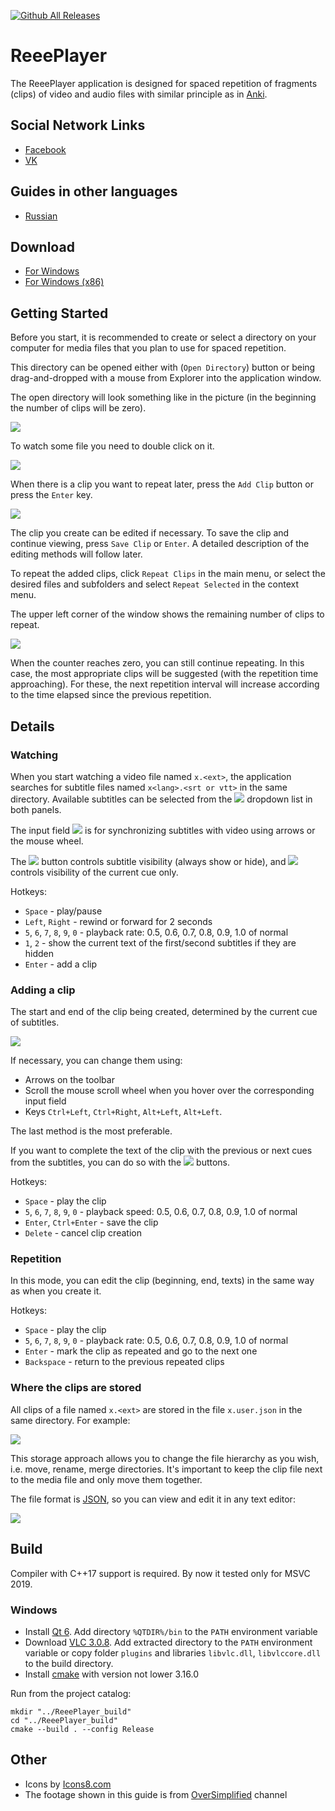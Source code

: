 [![Github All Releases](https://img.shields.io/github/downloads/FilippVolodin/ReeePlayer/total.svg)]()

# ReeePlayer

The ReeePlayer application is designed for spaced repetition of fragments (clips) of video and audio files with similar principle as in [Anki](https://en.wikipedia.org/wiki/Anki_(software)).

## Social Network Links

- [Facebook](https://www.facebook.com/groups/reeeplayer)
- [VK](https://vk.com/reeeplayer)

## Guides in other languages

- [Russian](doc/README.ru.md)   

## Download

- [For Windows](https://github.com/FilippVolodin/ReeePlayer/releases/download/v0.1/ReeePlayer-0.1-win-x64.zip)
- [For Windows (x86)](https://github.com/FilippVolodin/ReeePlayer/releases/download/v0.1/ReeePlayer-0.1-win-x86.zip)

## Getting Started

Before you start, it is recommended to create or select a directory on your computer for media files that you plan to use for spaced repetition.

This directory can be opened either with (`Open Directory`) button or being drag-and-dropped with a mouse from Explorer into the application window.
 
The open directory will look something like in the picture (in the beginning the number of clips will be zero).

![](doc/main_window.png?raw=true)

To watch some file you need to double click on it.

![](doc/watching.png?raw=true)

When there is a clip you want to repeat later, press the `Add Clip` button or press the `Enter` key.

![](doc/adding_clip.png?raw=true)

The clip you create can be edited if necessary. To save the clip and continue viewing, press `Save Clip` or `Enter`. A detailed description of the editing methods will follow later.

To repeat the added clips, click `Repeat Clips` in the main menu, or select the desired files and subfolders and select `Repeat Selected` in the context menu.

The upper left corner of the window shows the remaining number of clips to repeat.

![](doc/repeating.png?raw=true)

When the counter reaches zero, you can still continue repeating. In this case, the most appropriate clips will be suggested (with the repetition time approaching). For these, the next repetition interval will increase according to the time elapsed since the previous repetition.

## Details

### Watching

When you start watching a video file named `x.<ext>`, the application searches for subtitle files named `x<lang>.<srt or vtt>` in the same directory. Available subtitles can be selected from the ![](doc/subs_cmb.png?raw=true) dropdown list in both panels. 

The input field ![](doc/sync_subs.png?raw=true) is for synchronizing subtitles with video using arrows or the mouse wheel.

The ![](doc/show_always.png?raw=true) button controls subtitle visibility (always show or hide), and ![](doc/show_once.png?raw=true) controls visibility of the current cue only.

Hotkeys:

- `Space` - play/pause
- `Left`, `Right` - rewind or forward for 2 seconds
- `5`, `6`, `7`, `8`, `9`, `0` - playback rate: 0.5, 0.6, 0.7, 0.8, 0.9, 1.0 of normal
- `1`, `2` - show the current text of the first/second subtitles if they are hidden
- `Enter` - add a clip

### Adding a clip

 The start and end of the clip being created, determined by the current cue of subtitles.
 
 ![](doc/clip_ab.png?raw=true)
 
 If necessary, you can change them using:

- Arrows on the toolbar
- Scroll the mouse scroll wheel when you hover over the corresponding input field
- Keys `Ctrl+Left`, `Ctrl+Right`, `Alt+Left`, `Alt+Left`. 

The last method is the most preferable.

If you want to complete the text of the clip with the previous or next cues from the subtitles, you can do so with the ![](doc/insert_cue.png?raw=true) buttons.

Hotkeys:

- `Space` - play the clip
- `5`, `6`, `7`, `8`, `9`, `0` - playback speed: 0.5, 0.6, 0.7, 0.8, 0.9, 1.0 of normal
- `Enter`, `Ctrl+Enter` - save the clip
- `Delete` - cancel clip creation

### Repetition

In this mode, you can edit the clip (beginning, end, texts) in the same way as when you create it.

Hotkeys:

- `Space` - play the clip
- `5`, `6`, `7`, `8`, `9`, `0` - playback rate: 0.5, 0.6, 0.7, 0.8, 0.9, 1.0 of normal
- `Enter` - mark the clip as repeated and go to the next one
- `Backspace` - return to the previous repeated clips

### Where the clips are stored

All clips of a file named `x.<ext>` are stored in the file `x.user.json` in the same directory. For example:

![](doc/files_example.png?raw=true)

This storage approach allows you to change the file hierarchy as you wish, i.e. move, rename, merge directories. It's important to keep the clip file next to the media file and only move them together.

The file format is [JSON](https://en.wikipedia.org/wiki/JSON), so you can view and edit it in any text editor:

![](doc/json_example.png?raw=true)

## Build

Compiler with C++17 support is required. By now it tested only for MSVC 2019.

### Windows

- Install [Qt 6](https://www.qt.io/). Add directory `%QTDIR%/bin` to the `PATH` environment variable
- Download [VLC 3.0.8](http://download.videolan.org/pub/videolan/vlc/3.0.8/). Add extracted directory to the `PATH` environment variable or copy folder `plugins` and libraries `libvlc.dll`, `libvlccore.dll` to the build directory.
- Install [cmake](https://cmake.org/) with version not lower 3.16.0

Run from the project catalog:

```
mkdir "../ReeePlayer_build"
cd "../ReeePlayer_build"
cmake --build . --config Release
```

## Other

- Icons by [Icons8.com](http://Icons8.com)
- The footage shown in this guide is from [OverSimplified](https://www.youtube.com/c/OverSimplified/videos) channel
